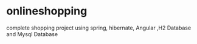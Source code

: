 # onlineshopping
complete shopping project using spring, hibernate, Angular ,H2 Database and Mysql Database
